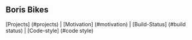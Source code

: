 ## Boris Bikes

[Projects] (#projects) | [Motivation] (#motivation) | [Build-Status] (#build status) | [Code-style] (#code style)

